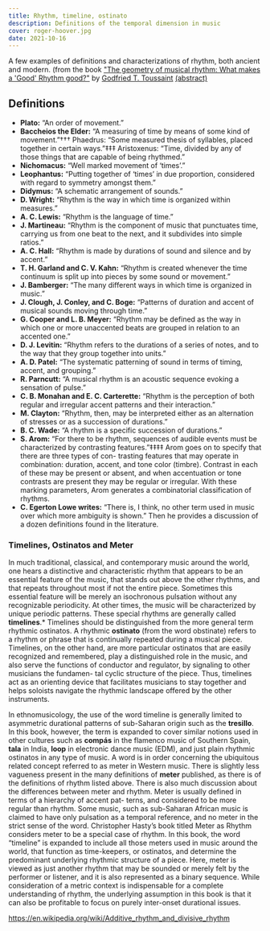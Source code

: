 ```yaml
---
title: Rhythm, timeline, ostinato
description: Definitions of the temporal dimension in music
cover: roger-hoover.jpg
date: 2021-10-16
---
```


<youtube-embed video="YPU5XrmORCQ" />

A few examples of definitions and characterizations of rhythm, both ancient and modern. (from the book ["The geometry of musical rhythm: What makes a 'Good' Rhythm good?"](https://en.wikipedia.org/wiki/The_Geometry_of_Musical_Rhythm) by [Godfried T. Toussaint](http://cgm.cs.mcgill.ca/~godfried/) [(abstract)](http://cgm.cs.mcgill.ca/~godfried/publications/geometry-of-rhythm.pdf)

## Definitions

- **Plato:** “An order of movement.”
- **Baccheios the Elder:** “A measuring of time by means of some kind of movement.”††† Phaedrus: “Some measured thesis of syllables, placed together in certain ways.”‡‡‡ Aristoxenus: “Time, divided by any of those things that are capable of being rhythmed.”
- **Nichomacus:** “Well marked movement of ‘times’.”
- **Leophantus:** “Putting together of ‘times’ in due proportion, considered with regard to symmetry amongst them.”
- **Didymus:** “A schematic arrangement of sounds.”
- **D. Wright:** “Rhythm is the way in which time is organized within measures.”
- **A. C. Lewis:** “Rhythm is the language of time.”
- **J. Martineau:** “Rhythm is the component of music that punctuates time, carrying us from one beat to the next, and it subdivides into simple ratios.”
- **A. C. Hall:** “Rhythm is made by durations of sound and silence and by accent.”
- **T. H. Garland and C. V. Kahn:** “Rhythm is created whenever the time continuum is split up into pieces by some sound or movement.”
- **J. Bamberger:** “The many different ways in which time is organized in music.”
- **J. Clough, J. Conley, and C. Boge:** “Patterns of duration and accent of musical sounds moving through time.”
- **G. Cooper and L. B. Meyer:** “Rhythm may be defined as the way in which one or more unaccented beats are grouped in relation to an accented one.”
- **D. J. Levitin:** “Rhythm refers to the durations of a series of notes, and to the way that they group together into units.”
- **A. D. Patel:** “The systematic patterning of sound in terms of timing, accent, and grouping.”
- **R. Parncutt:** “A musical rhythm is an acoustic sequence evoking a sensation of pulse.”
- **C. B. Monahan and E. C. Carterette:** “Rhythm is the perception of both regular and irregular accent patterns and their interaction.”
- **M. Clayton:** “Rhythm, then, may be interpreted either as an alternation of stresses or as a succession of durations.”
- **B. C. Wade:** “A rhythm is a specific succession of durations.”
- **S. Arom:** “For there to be rhythm, sequences of audible events must be characterized by contrasting features.”‡‡‡‡ Arom goes on to specify that there are three types of con- trasting features that may operate in combination: duration, accent, and tone color (timbre). Contrast in each of these may be present or absent, and when accentuation or tone contrasts are present they may be regular or irregular. With these marking parameters, Arom generates a combinatorial classification of rhythms.
- **C. Egerton Lowe writes:** “There is, I think, no other term used in music over which more ambiguity is shown.” Then he provides a discussion of a dozen definitions found in the literature.

<youtube-embed video="gy2kyRrXm2g" />

### Timelines, Ostinatos and Meter

In much traditional, classical, and contemporary music around the world, one hears a distinctive and characteristic rhythm that appears to be an essential feature of the music, that stands out above the other rhythms, and that repeats throughout most if not the entire piece. Sometimes this essential feature will be merely an isochronous pulsation without any recognizable periodicity. At other times, the music will be characterized by unique periodic patterns. These special rhythms are generally called **timelines**.\* Timelines should be distinguished from the more general term rhythmic ostinatos. A rhythmic **ostinato** (from the word obstinate) refers to a rhythm or phrase that is continually repeated during a musical piece. Timelines, on the other hand, are more particular ostinatos that are easily recognized and remembered, play a distinguished role in the music, and also serve the functions of conductor and regulator, by signaling to other musicians the fundamen- tal cyclic structure of the piece. Thus, timelines act as an orienting device that facilitates musicians to stay together and helps soloists navigate the rhythmic landscape offered by the other instruments.

In ethnomusicology, the use of the word timeline is generally limited to asymmetric durational patterns of sub-Saharan origin such as the **tresillo**. In this book, however, the term is expanded to cover similar notions used in other cultures such as **compás** in the flamenco music of Southern Spain, **tala** in India, **loop** in electronic dance music (EDM), and just plain rhythmic ostinatos in any type of music. A word is in order concerning the ubiquitous related concept referred to as meter in Western music. There is slightly less vagueness present in the many definitions of **meter** published, as there is of the definitions of rhythm listed above. There is also much discussion about the differences between meter and rhythm. Meter is usually defined in terms of a hierarchy of accent pat- terns, and considered to be more regular than rhythm. Some music, such as sub-Saharan African music is claimed to have only pulsation as a temporal reference, and no meter in the strict sense of the word. Christopher Hasty’s book titled Meter as Rhythm considers meter to be a special case of rhythm. In this book, the word “timeline” is expanded to include all those meters used in music around the world, that function as time-keepers, or ostinatos, and determine the predominant underlying rhythmic structure of a piece. Here, meter is viewed as just another rhythm that may be sounded or merely felt by the performer or listener, and it is also represented as a binary sequence. While consideration of a metric context is indispensable for a complete understanding of rhythm, the underlying assumption in this book is that it can also be profitable to focus on purely inter-onset durational issues.

<youtube-embed video="uDhwFTw4VnI" />

https://en.wikipedia.org/wiki/Additive_rhythm_and_divisive_rhythm
